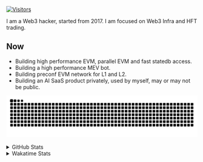 <!-- markdownlint-disable MD041 MD010 MD033 -->
[![Visitors](https://api.visitorbadge.io/api/daily?path=Akagi201%2FAkagi201&label=Visitors%20Today&countColor=%2337d67a)](https://visitorbadge.io/status?path=Akagi201%2FAkagi201)

I am a Web3 hacker, started from 2017. I am focused on Web3 Infra and HFT trading.

## Now

* Building high performance EVM, parallel EVM and fast statedb access.
* Building a high performance MEV bot.
* Building preconf EVM network for L1 and L2.
* Building an AI SaaS product privately, used by myself, may or may not be public.

[![github contribution grid snake animation](https://raw.githubusercontent.com/Akagi201/Akagi201/output/github-contribution-grid-snake.svg#gh-light-mode-only)](https://github.com/Akagi201)

<details>
<summary>GitHub Stats</summary>
  <a href="https://github.com/Akagi201"><img alt="Profile Detail" src="https://raw.githubusercontent.com/Akagi201/Akagi201/master/profile-summary-card-output/dracula/0-profile-details.svg" /></a>
  <a href="https://github.com/Akagi201"><img alt="Github Stats" src="https://raw.githubusercontent.com/Akagi201/Akagi201/master/profile-summary-card-output/dracula/3-stats.svg" /></a>
  <a href="https://github.com/Akagi201"><img alt="Lang By Commits" src="https://raw.githubusercontent.com/Akagi201/Akagi201/master/profile-summary-card-output/dracula/2-most-commit-language.svg" /></a>
</details>

<details>
<summary>Wakatime Stats</summary>
<br>

<!--START_SECTION:waka-->

```txt
From: 05 January 2025 - To: 12 January 2025

Total Time: 33 hrs 8 mins

Other              20 hrs 34 mins  ███████████████▓░░░░░░░░░   62.09 %
Rust               7 hrs 49 mins   ██████░░░░░░░░░░░░░░░░░░░   23.59 %
sh                 1 hr 30 mins    █░░░░░░░░░░░░░░░░░░░░░░░░   04.57 %
XML                44 mins         ▓░░░░░░░░░░░░░░░░░░░░░░░░   02.26 %
Python             39 mins         ▓░░░░░░░░░░░░░░░░░░░░░░░░   02.01 %
JavaScript         25 mins         ▒░░░░░░░░░░░░░░░░░░░░░░░░   01.30 %
Markdown           23 mins         ▒░░░░░░░░░░░░░░░░░░░░░░░░   01.17 %
TOML               23 mins         ▒░░░░░░░░░░░░░░░░░░░░░░░░   01.17 %
YAML               18 mins         ▒░░░░░░░░░░░░░░░░░░░░░░░░   00.92 %
JSON               9 mins          ░░░░░░░░░░░░░░░░░░░░░░░░░   00.46 %
```

<!--END_SECTION:waka-->

</details>
